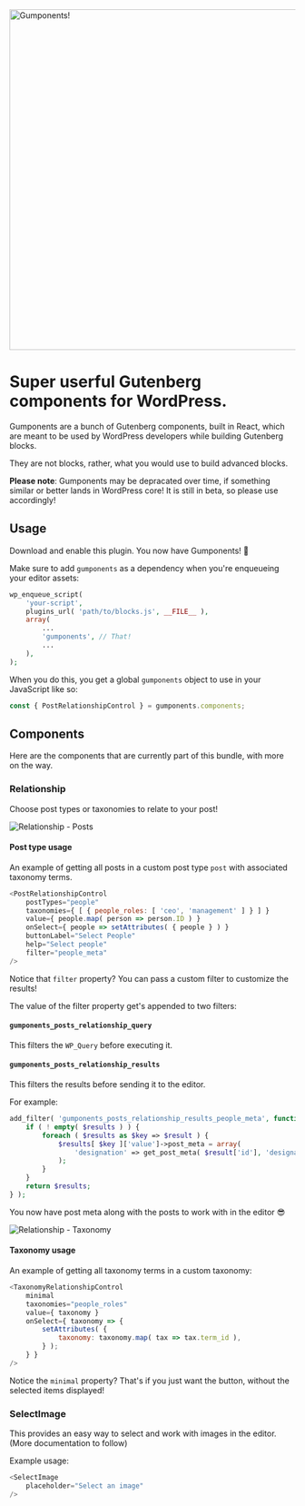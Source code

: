 <img src="https://user-images.githubusercontent.com/2512525/49289206-01d88f00-f4f3-11e8-8a79-efe8e5a2fcb4.png" width="600" alt="Gumponents!">

# Super userful Gutenberg components for WordPress.

Gumponents are a bunch of Gutenberg components, built in React, which are meant to be used by WordPress developers while building Gutenberg blocks.

They are not blocks, rather, what you would use to build advanced blocks.

**Please note**: Gumponents may be depracated over time, if something similar or better lands in WordPress core! It is still in beta, so please use accordingly!

## Usage

Download and enable this plugin. You now have Gumponents! 🎉

Make sure to add `gumponents` as a dependency when you're enqueueing your editor assets:

```php
wp_enqueue_script(
    'your-script',
    plugins_url( 'path/to/blocks.js', __FILE__ ),
    array(
        ...
        'gumponents', // That!
        ...
    ),
);
```

When you do this, you get a global `gumponents` object to use in your JavaScript like so:

```js
const { PostRelationshipControl } = gumponents.components;
```

## Components

Here are the components that are currently part of this bundle, with more on the way.

### Relationship

Choose post types or taxonomies to relate to your post!

![Relationship - Posts](https://user-images.githubusercontent.com/2512525/49289288-449a6700-f4f3-11e8-8ac3-2b56b72c7e41.gif)

#### Post type usage

An example of getting all posts in a custom post type `post` with associated taxonomy terms.

```js
<PostRelationshipControl
    postTypes="people"
    taxonomies={ [ { people_roles: [ 'ceo', 'management' ] } ] }
    value={ people.map( person => person.ID ) }
    onSelect={ people => setAttributes( { people } ) }
    buttonLabel="Select People"
    help="Select people"
    filter="people_meta"
/>
```

Notice that `filter` property? You can pass a custom filter to customize the results!

The value of the filter property get's appended to two filters:

#### `gumponents_posts_relationship_query`
This filters the `WP_Query` before executing it.

#### `gumponents_posts_relationship_results`
This filters the results before sending it to the editor.

For example:

```php
add_filter( 'gumponents_posts_relationship_results_people_meta', function ( $results ) {
	if ( ! empty( $results ) ) {
		foreach ( $results as $key => $result ) {
			$results[ $key ]['value']->post_meta = array(
				'designation' => get_post_meta( $result['id'], 'designation', true ),
			);
		}
	}
	return $results;
} );
```

You now have post meta along with the posts to work with in the editor 😎

![Relationship - Taxonomy](https://user-images.githubusercontent.com/2512525/49289292-46642a80-f4f3-11e8-8fe7-2b620c86ffd4.gif)

#### Taxonomy usage

An example of getting all taxonomy terms in a custom taxonomy:

```js
<TaxonomyRelationshipControl
    minimal
    taxonomies="people_roles"
    value={ taxonomy }
    onSelect={ taxonomy => {
        setAttributes( {
            taxonomy: taxonomy.map( tax => tax.term_id ),
        } );
    } }
/>
```

Notice the `minimal` property? That's if you just want the button, without the selected items displayed!

### SelectImage

This provides an easy way to select and work with images in the editor. (More documentation to follow)

Example usage:

```js
<SelectImage
    placeholder="Select an image"
/>
``` 
